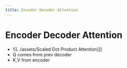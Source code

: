 ```yaml
---
title: Encoder Decoder Attention
---
```


# Encoder Decoder Attention
- ![[../assets/Scaled Dot Product Attention]]]
- Q comes from prev decoder
- K,V from encoder
















